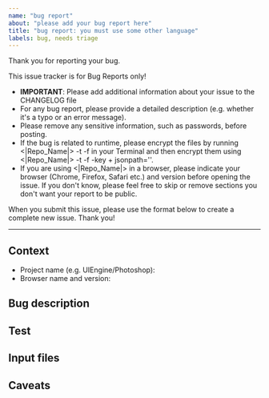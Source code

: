 ```yaml
---
name: "bug report"
about: "please add your bug report here"
title: "bug report: you must use some other language"
labels: bug, needs triage
---
```


Thank you for reporting your bug. 

This issue tracker is for Bug Reports
only!

- **IMPORTANT**: Please add additional information about your issue to the CHANGELOG file
- For any bug report, please provide a detailed description (e.g. whether it's a typo or an error message).
- Please remove any sensitive information, such as passwords, before posting.
- If the bug is related to runtime, please encrypt the files by running <|Repo_Name|> -t -f in your Terminal and then encrypt them using <|Repo_Name|> -t -f -key + jsonpath=''.
- If you are using <|Repo_Name|> in a browser, please indicate your browser (Chrome, Firefox, Safari etc.) and version before opening the issue. If you don't know, please feel free to skip or remove sections you don't want your report to be public.

When you submit this issue, please use the format below to create a complete new issue. Thank you!

---

## Context
<!--- include information about your environment -->
- Project name (e.g. UIEngine/Photoshop):
- Browser name and version:

## Bug description
<!--- include a detailed description of the bug or issue here -->

## Test
<!--- include the test-case that caused the bug -->

## Input files
<!--- include the input files you tried to open, if possible -->

## Caveats
<!--- describe any changes, made or deleted here -->

